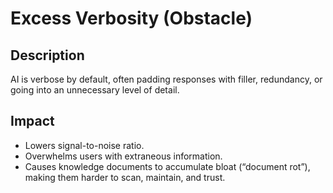 # Excess Verbosity (Obstacle)

## Description
AI is verbose by default, often padding responses with filler, redundancy, or going into an unnecessary level of detail.

## Impact
- Lowers signal-to-noise ratio.
- Overwhelms users with extraneous information.
- Causes knowledge documents to accumulate bloat (“document rot”), making them harder to scan, maintain, and trust.
